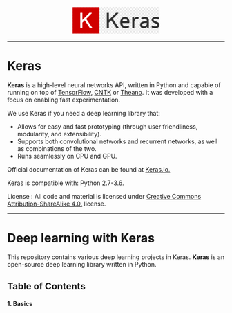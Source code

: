 <p align="center"><img width="40%" src="Keras logo.png" /></p>


--------------------------------------------------------------------------------             

# **Keras**


**Keras** is a high-level neural networks API, written in Python and capable of running on top of [TensorFlow](https://github.com/tensorflow/tensorflow), [CNTK](https://github.com/Microsoft/cntk) or [Theano](https://github.com/Theano/Theano). It was developed with a focus on enabling fast experimentation. 

We use Keras if you need a deep learning library that:

  - Allows for easy and fast prototyping (through user friendliness, modularity, and extensibility).
  - Supports both convolutional networks and recurrent networks, as well as combinations of the two.
  - Runs seamlessly on CPU and GPU.
  
Official documentation of Keras can be found at [Keras.io.](https://keras.io/)

Keras is compatible with: Python 2.7-3.6.

License : All code and material is licensed under [Creative Commons Attribution-ShareAlike 4.0.]( https://creativecommons.org/licenses/by-sa/4.0/) license.

--------------------------------------------------------------------------------

# **Deep learning with Keras**

This repository contains various deep learning projects in Keras. **Keras** is an open-source deep learning library written in Python. 


## **Table of Contents**


#### **1. Basics**
